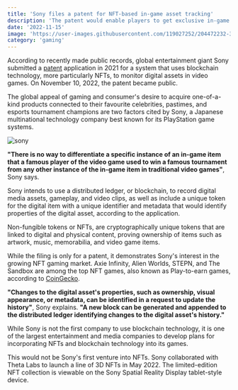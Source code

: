 ```yaml
---
title: 'Sony files a patent for NFT-based in-game asset tracking'
description: 'The patent would enable players to get exclusive in-game items and memorabilia from their preferred esports personalities'
date: '2022-11-15'
image: 'https://user-images.githubusercontent.com/119027252/204472232-3ce849ed-de8a-4c7b-a69b-a619b62ff4d2.png'
category: 'gaming'
---
```

According to recently made public records, global entertainment giant Sony submitted a [patent](https://patentscope.wipo.int/search/en/detail.jsf?docId=US378324956) application in 2021 for a system that uses blockchain technology, more particularly NFTs, to monitor digital assets in video games. On November 10, 2022, the patent became public.



The global appeal of gaming and consumer's desire to acquire one-of-a-kind products connected to their favourite celebrities, pastimes, and esports tournament champions are two factors cited by Sony, a Japanese multinational technology company best known for its PlayStation game systems.

![sony](https://user-images.githubusercontent.com/119027252/204471674-9d6b8874-6b40-4185-a0ea-e6fe6e634852.jpg)


**"There is no way to differentiate a specific instance of an in-game item that a famous player of the video game used to win a famous tournament from any other instance of the in-game item in traditional video games"**, Sony says.

Sony intends to use a distributed ledger, or blockchain, to record digital media assets, gameplay, and video clips, as well as include a unique token for the digital item with a unique identifier and metadata that would identify properties of the digital asset, according to the application.


Non-fungible tokens or NFTs, are cryptographically unique tokens that are linked to digital and physical content, proving ownership of items such as artwork, music, memorabilia, and video game items.

While the filing is only for a patent, it demonstrates Sony's interest in the growing NFT gaming market. Axie Infinity, Alien Worlds, STEPN, and The Sandbox are among the top NFT games, also known as Play-to-earn games, according to [CoinGecko](https://www.coingecko.com/learn/what-are-nft-games-top-10-crypto-games).

**"Changes to the digital asset's properties, such as ownership, visual appearance, or metadata, can be identified in a request to update the history"**, Sony explains. **"A new block can be generated and appended to the distributed ledger identifying changes to the digital asset's history."**

While Sony is not the first company to use blockchain technology, it is one of the largest entertainment and media companies to develop plans for incorporating NFTs and blockchain technology into its games.


This would not be Sony's first venture into NFTs. Sony collaborated with Theta Labs to launch a line of 3D NFTs in May 2022. The limited-edition NFT collection is viewable on the Sony Spatial Reality Display tablet-style device.
